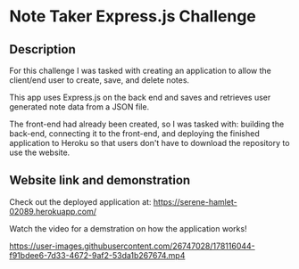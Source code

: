 # Note Taker Express.js Challenge

## Description
For this challenge I was tasked with creating an application to allow the client/end user to create, save, and delete notes.

This app uses Express.js on the back end and saves and retrieves user generated note data from a JSON file.

The front-end had already been created, so I was tasked with: building the back-end, connecting it to the front-end, and deploying the finished application to Heroku so that users don't have to download the repository to use the website.

## Website link and demonstration
Check out the deployed application at: https://serene-hamlet-02089.herokuapp.com/

Watch the video for a demstration on how the application works!

https://user-images.githubusercontent.com/26747028/178116044-f91bdee6-7d33-4672-9af2-53da1b267674.mp4

